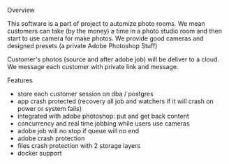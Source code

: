Overview

This software is a part of project to automize photo rooms. 
We mean customers can take (by the money) a time in a photo studio room and then start to use camera for make photos.
We provide good cameras and designed presets (a private Adobe Photoshop Stuff)

Customer's photos (source and after adobe job) will be deliver to a cloud. We message each customer with private link and message.   

Features

- store each customer session on dba / postgres
- app crash protected (recovery all job and watchers if it will crash on power or system fails)
- integrated with adobe photoshop: put and get back content
- concurrency and real time jobbing while users use cameras
- adobe job will no stop if queue will no end
- adobe crash protection
- files crash protection with 2 storage layers
- docker support

